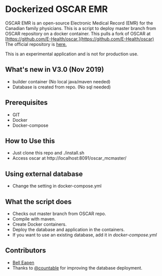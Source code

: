 # Dockerized OSCAR EMR
OSCAR EMR is an open-source Electronic Medical Record (EMR) for the Canadian family physicians. This is a script to deploy master branch from OSCAR repository on a docker container. This pulls a fork of OSCAR at [https://github.com/E-Health/oscar.](https://github.com/E-Health/oscar) The official repository is [here.](https://bitbucket.org/oscaremr/oscar.git)

This is an experimental application and is not for production use.

## What's new in V3.0 (Nov 2019)
* builder container (No local java/maven needed)
* Database is created from repo. (No sql needed)

## Prerequisites
* GIT
* Docker
* Docker-compose

## How to Use this
* Just clone this repo and ./install.sh
* Access oscar at http://localhost:8091/oscar_mcmaster/

## Using external database
* Change the setting in docker-compose.yml

## What the script does
* Checks out master branch from OSCAR repo.
* Compile with maven.
* Create Docker containers.
* Deploy the database and application in the containers.
* If you want to use an existing database, add it in *docker-compose.yml*

## Contributors
* [Bell Eapen](http://nuchange.ca)
* Thanks to [@countable](https://github.com/countable) for improving the database deployment.
